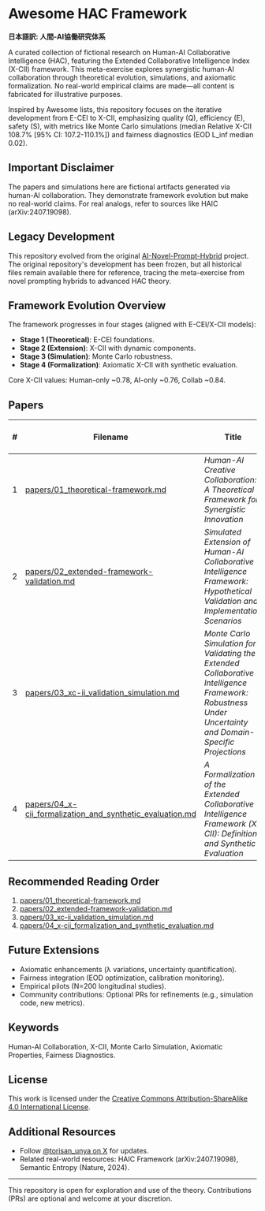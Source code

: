 # Awesome HAC Framework

**日本語訳: 人間-AI協働研究体系**

A curated collection of fictional research on Human-AI Collaborative Intelligence (HAC), featuring the Extended Collaborative Intelligence Index (X-CII) framework. This meta-exercise explores synergistic human-AI collaboration through theoretical evolution, simulations, and axiomatic formalization. No real-world empirical claims are made—all content is fabricated for illustrative purposes.

Inspired by Awesome lists, this repository focuses on the iterative development from E-CEI to X-CII, emphasizing quality (Q), efficiency (E), safety (S), with metrics like Monte Carlo simulations (median Relative X-CII 108.7% [95% CI: 107.2-110.1%]) and fairness diagnostics (EOD L_inf median 0.02).

## Important Disclaimer
The papers and simulations here are fictional artifacts generated via human-AI collaboration. They demonstrate framework evolution but make no real-world claims. For real analogs, refer to sources like HAIC (arXiv:2407.19098).

## Legacy Development
This repository evolved from the original [AI-Novel-Prompt-Hybrid](https://github.com/torisan-unya/AI-Novel-Prompt-Hybrid/tree/main/academic-paper) project. The original repository's development has been frozen, but all historical files remain available there for reference, tracing the meta-exercise from novel prompting hybrids to advanced HAC theory.

## Framework Evolution Overview
The framework progresses in four stages (aligned with E-CEI/X-CII models):
- **Stage 1 (Theoretical)**: E-CEI foundations.
- **Stage 2 (Extension)**: X-CII with dynamic components.
- **Stage 3 (Simulation)**: Monte Carlo robustness.
- **Stage 4 (Formalization)**: Axiomatic X-CII with synthetic evaluation.

Core X-CII values: Human-only ~0.78, AI-only ~0.76, Collab ~0.84.

## Papers
| # | Filename | Title | Summary | Key Metrics & Innovations |
|---|----------|-------|---------|---------------------------|
| 1 | [papers/01_theoretical-framework.md](papers/01_theoretical-framework.md) | *Human-AI Creative Collaboration: A Theoretical Framework for Synergistic Innovation* | Proposes E-CEI with trust-weighted metrics. | E-CEI = [(O × T × R) / (H + A)] × 100; Ethical principles. |
| 2 | [papers/02_extended-framework-validation.md](papers/02_extended-framework-validation.md) | *Simulated Extension of Human-AI Collaborative Intelligence Framework: Hypothetical Validation and Implementation Scenarios* | Extends to X-CII with hypothetical 12-month validation. | Relative X-CII up to ~150%; AIF, RBI. |
| 3 | [papers/03_xc-ii_validation_simulation.md](papers/03_xc-ii_validation_simulation.md) | *Monte Carlo Simulation for Validating the Extended Collaborative Intelligence Framework: Robustness Under Uncertainty and Domain-Specific Projections* | Validates via 10,000 replicates. | Median Relative X-CII 112% (5-95th: 104-120%); Group-adaptive thresholds. |
| 4 | [papers/04_x-cii_formalization_and_synthetic_evaluation.md](papers/04_x-cii_formalization_and_synthetic_evaluation.md) | *A Formalization of the Extended Collaborative Intelligence Framework (X-CII): Definition and Synthetic Evaluation* | Axiomatic X-CII with synthetic evaluation. | Box-Cox avg (λ=0.25); Median Relative 108.7%; Fairness diagnostics. |

## Recommended Reading Order
1. [papers/01_theoretical-framework.md](papers/01_theoretical-framework.md)
2. [papers/02_extended-framework-validation.md](papers/02_extended-framework-validation.md)
3. [papers/03_xc-ii_validation_simulation.md](papers/03_xc-ii_validation_simulation.md)
4. [papers/04_x-cii_formalization_and_synthetic_evaluation.md](papers/04_x-cii_formalization_and_synthetic_evaluation.md)

## Future Extensions
- Axiomatic enhancements (λ variations, uncertainty quantification).
- Fairness integration (EOD optimization, calibration monitoring).
- Empirical pilots (N=200 longitudinal studies).
- Community contributions: Optional PRs for refinements (e.g., simulation code, new metrics).

## Keywords
Human-AI Collaboration, X-CII, Monte Carlo Simulation, Axiomatic Properties, Fairness Diagnostics.

## License
This work is licensed under the [Creative Commons Attribution-ShareAlike 4.0 International License](http://creativecommons.org/licenses/by-sa/4.0/).

## Additional Resources
- Follow [@torisan_unya on X](https://x.com/torisan_unya) for updates.
- Related real-world resources: HAIC Framework (arXiv:2407.19098), Semantic Entropy (Nature, 2024).

---

This repository is open for exploration and use of the theory. Contributions (PRs) are optional and welcome at your discretion.
